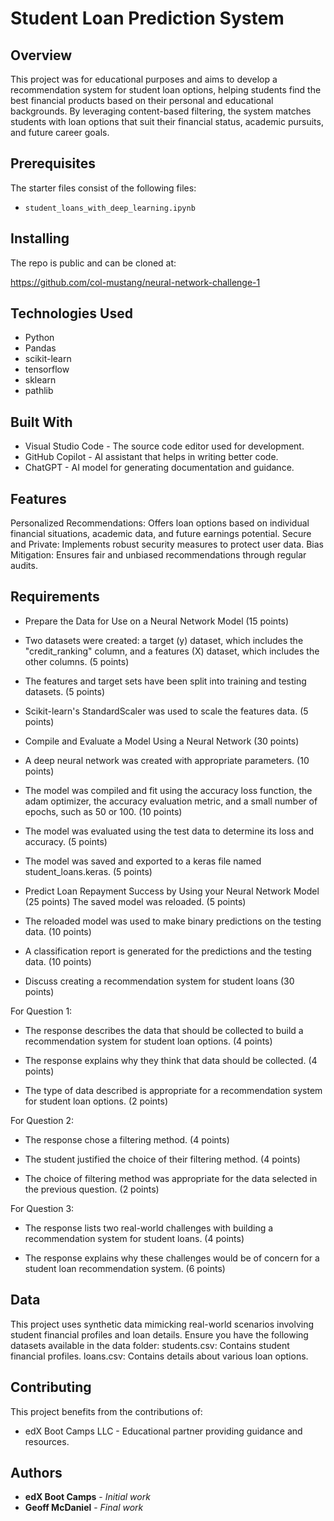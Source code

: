 # Student Loan Prediction System

## Overview
This project was for educational purposes and aims to develop a recommendation system for student loan options, helping students find the best financial products based on their personal and educational backgrounds. By leveraging content-based filtering, the system matches students with loan options that suit their financial status, academic pursuits, and future career goals.

## Prerequisites

The starter files consist of the following files: 
- `student_loans_with_deep_learning.ipynb`

## Installing
The repo is public and can be cloned at:

https://github.com/col-mustang/neural-network-challenge-1

## Technologies Used 
- Python
- Pandas
- scikit-learn
- tensorflow
- sklearn
- pathlib

## Built With
- Visual Studio Code - The source code editor used for development.
- GitHub Copilot - AI assistant that helps in writing better code.
- ChatGPT - AI model for generating documentation and guidance.

## Features
Personalized Recommendations: Offers loan options based on individual financial situations, academic data, and future earnings potential.
Secure and Private: Implements robust security measures to protect user data.
Bias Mitigation: Ensures fair and unbiased recommendations through regular audits.

## Requirements
- Prepare the Data for Use on a Neural Network Model (15 points)
- Two datasets were created: a target (y) dataset, which includes the "credit_ranking" column, and a features (X) dataset, which includes the other columns. (5 points)

 - The features and target sets have been split into training and testing datasets. (5 points)

- Scikit-learn's StandardScaler was used to scale the features data. (5 points)

- Compile and Evaluate a Model Using a Neural Network (30 points)
- A deep neural network was created with appropriate parameters. (10 points)

- The model was compiled and fit using the accuracy loss function, the adam optimizer, the accuracy evaluation metric, and a small number of epochs, such as 50 or 100. (10 points)

- The model was evaluated using the test data to determine its loss and accuracy. (5 points)

- The model was saved and exported to a keras file named student_loans.keras. (5 points)

- Predict Loan Repayment Success by Using your Neural Network Model (25 points)
The saved model was reloaded. (5 points)

- The reloaded model was used to make binary predictions on the testing data. (10 points)

- A classification report is generated for the predictions and the testing data. (10 points)

- Discuss creating a recommendation system for student loans (30 points)

For Question 1:

- The response describes the data that should be collected to build a recommendation system for student loan options. (4 points)

- The response explains why they think that data should be collected. (4 points)

- The type of data described is appropriate for a recommendation system for student loan options. (2 points)

For Question 2:

- The response chose a filtering method. (4 points)

- The student justified the choice of their filtering method. (4 points)

- The choice of filtering method was appropriate for the data selected in the previous question. (2 points)

For Question 3:

- The response lists two real-world challenges with building a recommendation system for student loans. (4 points)

- The response explains why these challenges would be of concern for a student loan recommendation system. (6 points)

## Data
This project uses synthetic data mimicking real-world scenarios involving student financial profiles and loan details. Ensure you have the following datasets available in the data folder:
students.csv: Contains student financial profiles.
loans.csv: Contains details about various loan options.

## Contributing
This project benefits from the contributions of:
- edX Boot Camps LLC - Educational partner providing guidance and resources.

## Authors
* **edX Boot Camps** - *Initial work* 
* **Geoff McDaniel** - *Final work*
